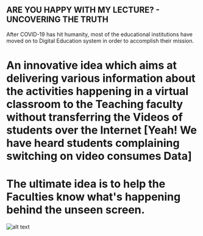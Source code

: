## ARE YOU HAPPY WITH MY LECTURE? - UNCOVERING THE TRUTH

After COVID-19 has hit humanity, most of the educational institutions have moved on to Digital Education system in order to accomplish their mission.

# An innovative idea which aims at delivering various information about the activities happening in a virtual classroom to the Teaching faculty without transferring the Videos of students over the Internet [Yeah! We have heard students complaining switching on video consumes Data]

# The ultimate idea is to help the Faculties know what's happening behind the unseen screen.

![alt text](https://github.com/[NithinBgowda]/[HACK_AI_THON-2020]/blob/[main]/[HEXADUINOPI]/[Images]/Alert.png?raw=true)
